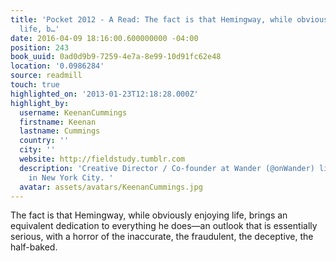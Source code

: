 ```yaml
---
title: 'Pocket 2012 - A Read: The fact is that Hemingway, while obviously enjoying
  life, b…'
date: 2016-04-09 18:16:00.600000000 -04:00
position: 243
book_uuid: 0ad0d9b9-7259-4e7a-8e99-10d91fc62e48
location: '0.0986284'
source: readmill
touch: true
highlighted_on: '2013-01-23T12:18:28.000Z'
highlight_by:
  username: KeenanCummings
  firstname: Keenan
  lastname: Cummings
  country: ''
  city: ''
  website: http://fieldstudy.tumblr.com
  description: 'Creative Director / Co-founder at Wander (@onWander) living and working
    in New York City. '
  avatar: assets/avatars/KeenanCummings.jpg
---
```


The fact is that Hemingway, while obviously enjoying life, brings an equivalent dedication to everything he does—an outlook that is essentially serious, with a horror of the inaccurate, the fraudulent, the deceptive, the half-baked.